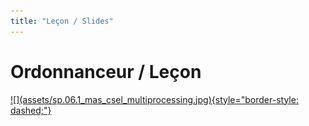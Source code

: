 ```yaml
---
title: "Leçon / Slides"
---
```


# Ordonnanceur / Leçon

<a markdown href="../assets/sp.06.1_mas_csel_multiprocessing.pdf" target="_blank">
![](assets/sp.06.1_mas_csel_multiprocessing.jpg){style="border-style: dashed;"}
</a>
